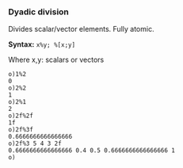 ### Dyadic division

Divides scalar/vector elements. Fully atomic.

**Syntax:** ``x%y; %[x;y]``

Where x,y: scalars or vectors

```o
o)1%2
0
o)2%2
1
o)2%1
2
o)2f%2f
1f
o)2f%3f
0.6666666666666666
o)2f%3 5 4 3 2f
0.6666666666666666 0.4 0.5 0.6666666666666666 1
o)
```

